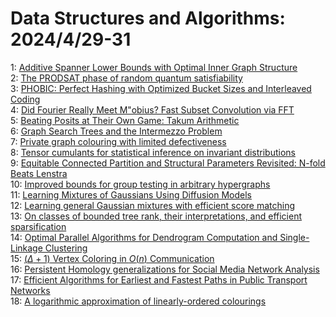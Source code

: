# Data Structures and Algorithms: 2024/4/29-31  
1: [Additive Spanner Lower Bounds with Optimal Inner Graph Structure](https://doi.org/10.48550/arXiv.2404.18337)  
2: [The PRODSAT phase of random quantum satisfiability](https://doi.org/10.48550/arXiv.2404.18447)  
3: [PHOBIC: Perfect Hashing with Optimized Bucket Sizes and Interleaved  Coding](https://doi.org/10.48550/arXiv.2404.18497)  
4: [Did Fourier Really Meet M\"obius? Fast Subset Convolution via FFT](https://doi.org/10.48550/arXiv.2404.18522)  
5: [Beating Posits at Their Own Game: Takum Arithmetic](https://doi.org/10.48550/arXiv.2404.18603)  
6: [Graph Search Trees and the Intermezzo Problem](https://doi.org/10.48550/arXiv.2404.18645)  
7: [Private graph colouring with limited defectiveness](https://doi.org/10.48550/arXiv.2404.18692)  
8: [Tensor cumulants for statistical inference on invariant distributions](https://doi.org/10.48550/arXiv.2404.18735)  
9: [Equitable Connected Partition and Structural Parameters Revisited:  N-fold Beats Lenstra](https://doi.org/10.48550/arXiv.2404.18968)  
10: [Improved bounds for group testing in arbitrary hypergraphs](https://doi.org/10.48550/arXiv.2404.18783)  
11: [Learning Mixtures of Gaussians Using Diffusion Models](https://doi.org/10.48550/arXiv.2404.18869)  
12: [Learning general Gaussian mixtures with efficient score matching](https://doi.org/10.48550/arXiv.2404.18893)  
13: [On classes of bounded tree rank, their interpretations, and efficient  sparsification](https://doi.org/10.48550/arXiv.2404.18904)  
14: [Optimal Parallel Algorithms for Dendrogram Computation and  Single-Linkage Clustering](https://doi.org/10.48550/arXiv.2404.19019)  
15: [$(\Delta + 1)$ Vertex Coloring in $O(n)$ Communication](https://doi.org/10.48550/arXiv.2404.19081)  
16: [Persistent Homology generalizations for Social Media Network Analysis](https://doi.org/10.48550/arXiv.2404.19257)  
17: [Efficient Algorithms for Earliest and Fastest Paths in Public Transport  Networks](https://doi.org/10.48550/arXiv.2404.19422)  
18: [A logarithmic approximation of linearly-ordered colourings](https://doi.org/10.48550/arXiv.2404.19556)  
